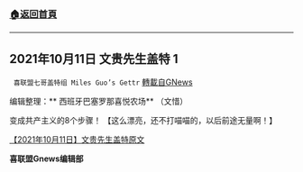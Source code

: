 ###  [:house:返回首頁](https://github.com/ourhimalayas/txt)
---


## 2021年10月11日 文贵先生盖特 1
` 喜联盟七哥盖特组 Miles Guo’s Gettr` [轉載自GNews](https://gnews.org/zh-hans/1587825/)

编辑整理：** 西班牙巴塞罗那喜悦农场** （文惜）

变成共产主义的8个步骤！ 【这么漂亮，还不打喵喵的，以后前途无量啊！】

[【2021年10月11日】文贵先生盖特原文](https://gettr.com/post/pdtwvs54ae)

**喜联盟Gnews编辑部**
